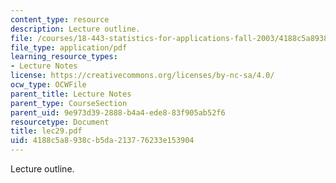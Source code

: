```yaml
---
content_type: resource
description: Lecture outline.
file: /courses/18-443-statistics-for-applications-fall-2003/4188c5a8938cb5da213776233e153904_lec29.pdf
file_type: application/pdf
learning_resource_types:
- Lecture Notes
license: https://creativecommons.org/licenses/by-nc-sa/4.0/
ocw_type: OCWFile
parent_title: Lecture Notes
parent_type: CourseSection
parent_uid: 9e973d39-2888-b4a4-ede8-83f905ab52f6
resourcetype: Document
title: lec29.pdf
uid: 4188c5a8-938c-b5da-2137-76233e153904
---
```

Lecture outline.